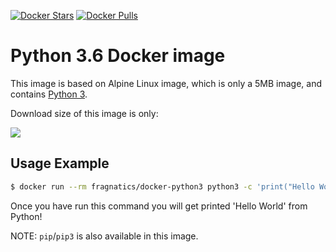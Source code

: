 [![Docker Stars](https://img.shields.io/docker/stars/fragnatics/python3.svg?style=flat-square)](https://hub.docker.com/r/fragnatics/docker-python3/)
[![Docker Pulls](https://img.shields.io/docker/pulls/fragnatics/python3.svg?style=flat-square)](https://hub.docker.com/r/fragnatics/docker-python3/)


Python 3.6 Docker image
=======================

This image is based on Alpine Linux image, which is only a 5MB image, and contains
[Python 3](https://www.python.org/).

Download size of this image is only:

[![](https://images.microbadger.com/badges/image/fragnatics/python3.svg)](http://microbadger.com/images/fragnatics/docker-python3 "Get your own image badge on microbadger.com")


Usage Example
-------------

```bash
$ docker run --rm fragnatics/docker-python3 python3 -c 'print("Hello World")'
```

Once you have run this command you will get printed 'Hello World' from Python!

NOTE: `pip`/`pip3` is also available in this image.
